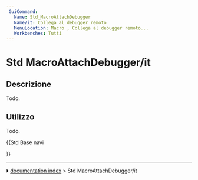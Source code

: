 ```yaml
---
 GuiCommand:
   Name: Std_MacroAttachDebugger
   Name/it: Collega al debugger remoto
   MenuLocation: Macro , Collega al debugger remoto...
   Workbenches: Tutti
---
```


# Std MacroAttachDebugger/it



## Descrizione

Todo.



## Utilizzo

Todo.





{{Std Base navi

}}



---
⏵ [documentation index](../README.md) > Std MacroAttachDebugger/it

